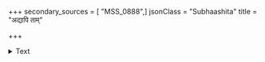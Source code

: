 +++
secondary_sources = [ "MSS_0888",]
jsonClass = "Subhaashita"
title = "अद्यापि ताम्"

+++

<details><summary>Text</summary>

अद्यापि तां कनककान्तिमदालसाङ्गीं व्रीडोत्सुकां निपतितामिव चेष्टमानाम्।  
अङ्गाङ्गसङ्गपरिचुम्बनजातमोहां तां जीवनौषधिमिव प्रमधां स्मरामि॥
</details>
